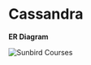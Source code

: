 # Cassandra



**ER Diagram**

![Sunbird Courses](../../../../.gitbook/assets/sunbird\_courses.png)
